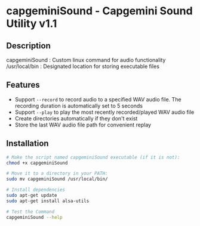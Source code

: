 # capgeminiSound - Capgemini Sound Utility v1.1

## Description

capgeminiSound : Custom linux command for audio functionality
/usr/local/bin : Designated location for storing executable files

## Features

- Support `--record` to record audio to a specified WAV audio file. The recording duration is automatically set to 5 seconds
- Support `--play` to play the most recently recorded/played WAV audio file
- Create directories automatically if they don't exist
- Store the last WAV audio file path for convenient replay

## Installation

```bash
# Make the script named capgeminiSound executable (if it is not):
chmod +x capgeminiSound

# Move it to a directory in your PATH:
sudo mv capgeminiSound /usr/local/bin/

# Install dependencies
sudo apt-get update
sudo apt-get install alsa-utils

# Test the Command
capgeminiSound --help
